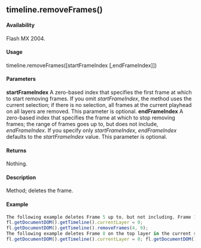 ## timeline.removeFrames()

#### Availability

Flash MX 2004.

#### Usage

timeline.removeFrames(\[startFrameIndex \[,endFrameIndex\]\])

#### Parameters

**startFrameIndex** A zero-based index that specifies the first frame at which to start removing frames. If you omit *startFrameIndex*, the method uses the current selection; if there is no selection, all frames at the current playhead on all layers are removed. This parameter is optional.
**endFrameIndex** A zero-based index that specifies the frame at which to stop removing frames; the range of frames goes up to, but does not include, *endFrameIndex*. If you specify only *startFrameIndex*, *endFrameIndex* defaults to the *startFrameIndex* value. This parameter is optional.

#### Returns

Nothing.

#### Description

Method; deletes the frame.

#### Example

```javascript
The following example deletes Frame 5 up to, but not including, Frame 10 of the top layer in the current scene (remember that index values are different from frame number values):
fl.getDocumentDOM().getTimeline().currentLayer = 0;
fl.getDocumentDOM().getTimeline().removeFrames(4, 9);
The following example deletes Frame 8 on the top layer in the current scene:
fl.getDocumentDOM().getTimeline().currentLayer = 0; fl.getDocumentDOM().getTimeline().removeFrames(7);

```